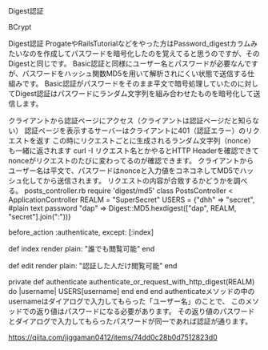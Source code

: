 Digest認証

BCrypt


Digest認証
ProgateやRailsTutorialなどをやった方はPassword_digestカラムみたいなのを作成してパスワードを暗号化したのを覚えてると思うのですが、そのDigestと同じです。
Basic認証と同様にユーザー名とパスワードが必要なんですが、パスワードをハッシュ関数MD5を用いて解析されにくい状態で送信する仕組みです。
Basic認証がパスワードをそのまま平文で暗号処理していたのに対してDigest認証はパスワードにランダム文字列を組み合わせたものを暗号化して送信します。

クライアントから認証ページにアクセス（クライアントは認証ページだと知らない）
認証ページを表示するサーバーはクライアントに401（認証エラー）のリクエストを返す
この時にリクエストごとに生成されるランダム文字列（nonce）も一緒に返されます
curl -I リクエスト名とかやるとHTTP Headerを確認できてnonceがリクエストのたびに変わってるのが確認できます。
クライアントからユーザー名は平文で、パスワードはnonceと入力値をコネコネしてMD5でハッシュ化してから送信されます。
リクエストの内容が合致するかどうかを調べる。
posts_controller.rb
require 'digest/md5'
class PostsController < ApplicationController
 REALM = "SuperSecret"
 USERS = {"dhh" => "secret", #plain text password
          "dap" => Digest::MD5.hexdigest(["dap", REALM, "secret"].join(":"))}

 before_action :authenticate, except: [:index]

 def index
  render plain: "誰でも閲覧可能"
 end

 def edit
  render plain: "認証した人だけ閲覧可能"
 end

 private
  def authenticate
   authenticate_or_request_with_http_digest(REALM) do |username|
    USERS[username]
   end
  end
end
authenticateメソッドの中のusernameはダイアログで入力してもらった「ユーザー名」のことで、
このメソッドでの返り値はパスワードになる必要があります。
その返り値のパスワードとダイアログで入力してもらったパスワードが同一であれば認証が通ります。


https://qiita.com/jiggaman0412/items/74dd0c28b0d7512823d0
